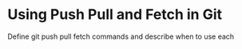 # Using Push Pull and Fetch in Git
 Define git push pull fetch commands and describe when to use each
